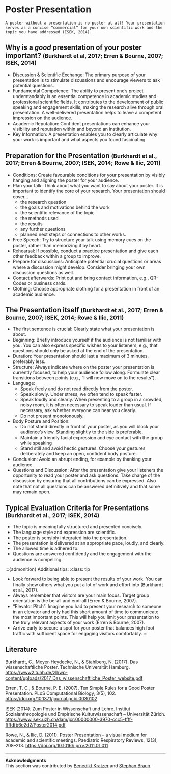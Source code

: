 # Poster Presentation

```{note}
A poster without a presentation is no poster at all! Your presentation serves as a concise “commercial” for your own scientific work and the topic you have addressed (ISEK, 2014).
```

## Why is a _good_ presentation of your poster important? <small>(Burkhardt et al, 2017; Erren & Bourne, 2007; ISEK, 2014)</small>
- Discussion & Scientific Exchange: The primary purpose of your presentation is to stimulate discussions and encourage viewers to ask potential questions.
- Fundamental Competence: The ability to present one’s project understandably is an essential competence in academic studies and professional scientific fields. It contributes to the development of public speaking and engagement skills, making the research alive through oral presentation. A well-delivered presentation helps to leave a competent impression on the audience.
- Academic Reputation: Confident presentations can enhance your visibility and reputation within and beyond an institution.
- Key Information: A presentation enables you to clearly articulate why your work is important and what aspects you found fascinating.


## Preparation for the Presentation <small>(Burkhardt et al., 2017; Erren & Bourne, 2007; ISEK, 2014; Rowe & Ilic, 2011)</small>
-	Conditions: Create favourable conditions for your presentation by visibly hanging and aligning the poster for your audience.
-	Plan your talk: Think about what you want to say about your poster. It is important to identify the core of your research. Your presentation should cover…
    -	the research question
    -	the goals and motivations behind the work
    -	the scientific relevance of the topic
    -	the methods used
    -	the results
    -	any further questions
    -	planned next steps or connections to other works.
-	Free Speech: Try to structure your talk using memory cues on the poster, rather than memorizing it by heart.
-	Rehearsal: If possible, conduct a practice presentation and give each other feedback within a group to improve. 
-	Prepare for discussions: Anticipate potential crucial questions or areas where a discussion might develop. Consider bringing your own discussion questions as well. 
-	Contact afterwards: Print out and bring contact information, e.g., QR-Codes or business cards.
-	Clothing: Choose appropriate clothing for a presentation in front of an academic audience.

## The Presentation itself <small>(Burkhardt et al., 2017; Erren & Bourne, 2007; ISEK, 2014; Rowe & Ilic, 2011)</small>
-	The first sentence is crucial: Clearly state what your presentation is about.
-	Beginning: Briefly introduce yourself if the audience is not familiar with you. You can also express specific wishes to your listeners, e.g., that questions should only be asked at the end of the presentation. 
-	Duration: Your presentation should last a maximum of 3 minutes, preferably less.
-	Structure: Always indicate where on the poster your presentation is currently focused, to help your audience follow along. Formulate clear transitions between points (e.g., “I will now move on to the results”).
-	Language:
    -	Speak freely and do not read directly from the poster.
    -	Speak slowly. Under stress, we often tend to speak faster.
    -	Speak loudly and clearly. When presenting to a group in a crowded, noisy room, it is often necessary to speak louder than usual. If necessary, ask whether everyone can hear you clearly.
    -	Do not present monotonously.
-	Body Posture and Position:
    -	Do not stand directly in front of your poster, as you will block your audience’s view. Standing slightly to the side is preferable.
    -	Maintain a friendly facial expression and eye contact with the group while speaking 
    -	Stand still and avoid hectic gestures. Choose your gestures deliberately and keep an open, confident body posture.
-	Conclusion: Avoid an abrupt ending, for example by thanking your audience.
-	Questions and Discussion: After the presentation give your listeners the opportunity to read your poster and ask questions. Take charge of the discussion by ensuring that all contributions can be expressed. Also note that not all questions can be answered definitively and that some may remain open.

## Typical Evaluation Criteria for Presentations <small>(Burkhardt et al., 2017; ISEK, 2014)</small>
-	The topic is meaningfully structured and presented concisely.
-	The language style and expression are scientific.
-	The poster is sensibly integrated into the presentation. 
-	The presentation is delivered at an appropriate pace, loudly, and clearly.
-	The allowed time is adhered to.
-	Questions are answered confidently and the engagement with the audience is compelling.

:::{admonition} Additional tips: 
:class: tip 

- Look forward to being able to present the results of your work. You can finally show others what you put a lot of work and effort into (Burkhardt et al., 2017).
- Always remember that visitors are your main focus. Target group orientation is the be-all and end-all (Erren & Bourne, 2007).
- “Elevator Pitch”: Imagine you had to present your research to someone in an elevator and only had this short amount of time to communicate the most important points. This will help you limit your presentation to the truly relevant aspects of your work (Erren & Bourne, 2007).
- Arrive early to secure a spot for your poster that balances high foot traffic with sufficient space for engaging visitors comfortably.
:::




## Literature

Burkhardt, C., Meyer-Heydecke, N., & Stahlberg, N. (2017). Das wissenschaftliche Poster. Technische Universität Hamburg. https://www2.tuhh.de/zll/wp-content/uploads/2017_Das_wissenschaftliche_Poster_website.pdf 

Erren, T. C., & Bourne, P. E. (2007). Ten Simple Rules for a Good Poster Presentation. PLoS Computational Biology, 3(5), 102. https://doi.org/10.1371/journal.pcbi.0030102 

ISEK (2014). Zum Poster in Wissenschaft und Lehre. Institut Sozialanthropologie und Empirische Kulturwissenschaft – Universität Zürich. https://www.isek.uzh.ch/dam/jcr:00000000-3970-ccc5-ffff-ffffdfb6e2d2/Poster2014.pdf 

Rowe, N., & Ilic, D. (2011). Poster Presentation – a visual medium for academic and scientific meetings. Paediatric Respiratory Reviews, 12(3), 208–213. https://doi.org/10.1016/j.prrv.2011.01.011

----

**Acknowledgments**  
This section was contributed by [Benedikt Kratzer](https://www.psychologie.uni-frankfurt.de/137346178/M__Sc__Benedikt_Kratzer) and [Stephan Braun](https://www.psychologie.uni-frankfurt.de/51975588/Dr__Stephan_Braun). 
